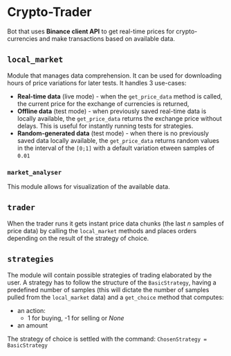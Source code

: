 # Crypto-Trader
Bot that uses **Binance client API** to get real-time prices for crypto-currencies and make transactions based on available data.
## `local_market`
Module that manages data comprehension. It can be used for downloading hours of price variations for later tests. It handles 3 use-cases:

 - **Real-time data** (live mode) - when the `get_price_data` method is called, the current price for the exchange of currencies is returned,
 - **Offline data** (test mode) - when previously saved real-time data is locally available, the `get_price_data` returns the exchange price without delays. This is useful for instantly running tests for strategies.
 - **Random-generated data** (test mode) - when there is no previously saved data locally available, the `get_price_data` returns random values in the interval of the `[0;1]` with a default variation etween samples of  `0.01`
### `market_analyser`
This module allows for visualization of the available data.
## `trader`
When the trader runs it gets instant price data chunks (the last *n* samples of price data) by calling the `local_market` methods and places orders depending on the result of the strategy of choice. 
##  `strategies`  
The module will contain possible strategies of trading elaborated by the user. A strategy has to follow the structure of the `BasicStrategy`, having a predefined number of samples (this will dictate the number of samples pulled from the `local_market` data) and a `get_choice` method that computes:
 - an action: 
	 - 1 for buying, -1 for selling or *None*
 - an amount
 
 The strategy of choice is settled with the command:
 `ChosenStrategy = BasicStrategy`

